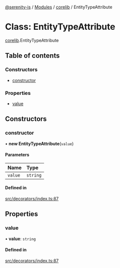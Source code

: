 [@serenity-is](../README.md) / [Modules](../modules.md) / [corelib](../modules/corelib.md) / EntityTypeAttribute

# Class: EntityTypeAttribute

[corelib](../modules/corelib.md).EntityTypeAttribute

## Table of contents

### Constructors

- [constructor](corelib.EntityTypeAttribute.md#constructor)

### Properties

- [value](corelib.EntityTypeAttribute.md#value)

## Constructors

### constructor

• **new EntityTypeAttribute**(`value`)

#### Parameters

| Name | Type |
| :------ | :------ |
| `value` | `string` |

#### Defined in

[src/decorators/index.ts:87](https://github.com/serenity-is/serenity/blob/master/packages/corelib/src/decorators/index.ts#L87)

## Properties

### value

• **value**: `string`

#### Defined in

[src/decorators/index.ts:87](https://github.com/serenity-is/serenity/blob/master/packages/corelib/src/decorators/index.ts#L87)

